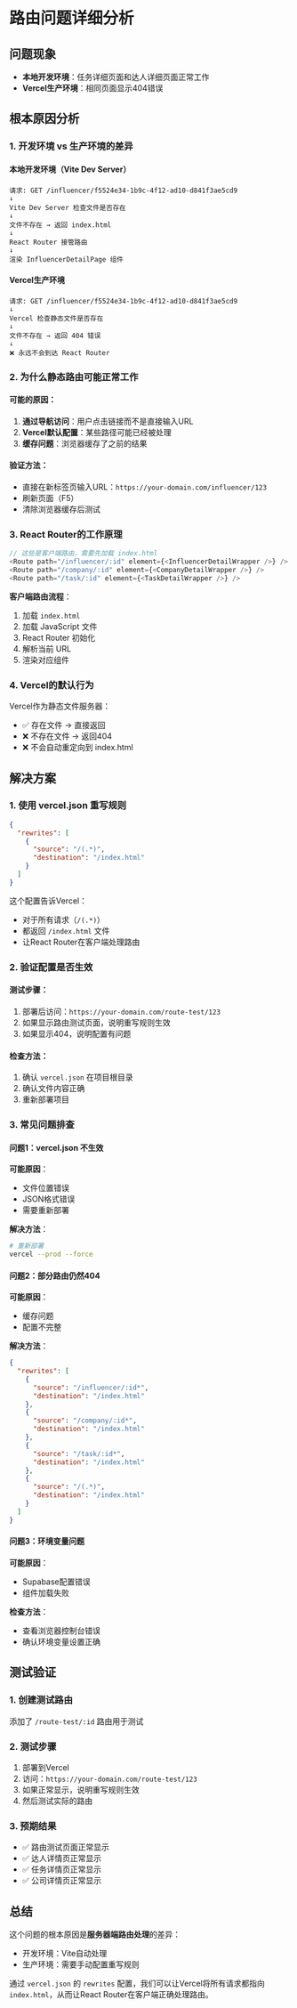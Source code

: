 # 路由问题详细分析

## 问题现象
- **本地开发环境**：任务详细页面和达人详细页面正常工作
- **Vercel生产环境**：相同页面显示404错误

## 根本原因分析

### 1. 开发环境 vs 生产环境的差异

#### 本地开发环境（Vite Dev Server）
```
请求: GET /influencer/f5524e34-1b9c-4f12-ad10-d841f3ae5cd9
↓
Vite Dev Server 检查文件是否存在
↓
文件不存在 → 返回 index.html
↓
React Router 接管路由
↓
渲染 InfluencerDetailPage 组件
```

#### Vercel生产环境
```
请求: GET /influencer/f5524e34-1b9c-4f12-ad10-d841f3ae5cd9
↓
Vercel 检查静态文件是否存在
↓
文件不存在 → 返回 404 错误
↓
❌ 永远不会到达 React Router
```

### 2. 为什么静态路由可能正常工作

#### 可能的原因：
1. **通过导航访问**：用户点击链接而不是直接输入URL
2. **Vercel默认配置**：某些路径可能已经被处理
3. **缓存问题**：浏览器缓存了之前的结果

#### 验证方法：
- 直接在新标签页输入URL：`https://your-domain.com/influencer/123`
- 刷新页面（F5）
- 清除浏览器缓存后测试

### 3. React Router的工作原理

```javascript
// 这些是客户端路由，需要先加载 index.html
<Route path="/influencer/:id" element={<InfluencerDetailWrapper />} />
<Route path="/company/:id" element={<CompanyDetailWrapper />} />
<Route path="/task/:id" element={<TaskDetailWrapper />} />
```

**客户端路由流程**：
1. 加载 `index.html`
2. 加载 JavaScript 文件
3. React Router 初始化
4. 解析当前 URL
5. 渲染对应组件

### 4. Vercel的默认行为

Vercel作为静态文件服务器：
- ✅ 存在文件 → 直接返回
- ❌ 不存在文件 → 返回404
- ❌ 不会自动重定向到 index.html

## 解决方案

### 1. 使用 vercel.json 重写规则

```json
{
  "rewrites": [
    {
      "source": "/(.*)",
      "destination": "/index.html"
    }
  ]
}
```

这个配置告诉Vercel：
- 对于所有请求（`/(.*)`）
- 都返回 `/index.html` 文件
- 让React Router在客户端处理路由

### 2. 验证配置是否生效

#### 测试步骤：
1. 部署后访问：`https://your-domain.com/route-test/123`
2. 如果显示路由测试页面，说明重写规则生效
3. 如果显示404，说明配置有问题

#### 检查方法：
1. 确认 `vercel.json` 在项目根目录
2. 确认文件内容正确
3. 重新部署项目

### 3. 常见问题排查

#### 问题1：vercel.json 不生效
**可能原因**：
- 文件位置错误
- JSON格式错误
- 需要重新部署

**解决方法**：
```bash
# 重新部署
vercel --prod --force
```

#### 问题2：部分路由仍然404
**可能原因**：
- 缓存问题
- 配置不完整

**解决方法**：
```json
{
  "rewrites": [
    {
      "source": "/influencer/:id*",
      "destination": "/index.html"
    },
    {
      "source": "/company/:id*",
      "destination": "/index.html"
    },
    {
      "source": "/task/:id*",
      "destination": "/index.html"
    },
    {
      "source": "/(.*)",
      "destination": "/index.html"
    }
  ]
}
```

#### 问题3：环境变量问题
**可能原因**：
- Supabase配置错误
- 组件加载失败

**检查方法**：
- 查看浏览器控制台错误
- 确认环境变量设置正确

## 测试验证

### 1. 创建测试路由
添加了 `/route-test/:id` 路由用于测试

### 2. 测试步骤
1. 部署到Vercel
2. 访问：`https://your-domain.com/route-test/123`
3. 如果正常显示，说明重写规则生效
4. 然后测试实际的路由

### 3. 预期结果
- ✅ 路由测试页面正常显示
- ✅ 达人详情页正常显示
- ✅ 任务详情页正常显示
- ✅ 公司详情页正常显示

## 总结

这个问题的根本原因是**服务器端路由处理**的差异：
- 开发环境：Vite自动处理
- 生产环境：需要手动配置重写规则

通过 `vercel.json` 的 `rewrites` 配置，我们可以让Vercel将所有请求都指向 `index.html`，从而让React Router在客户端正确处理路由。 